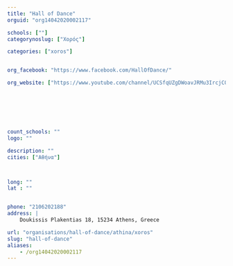 ```yaml
---
title: "Hall of Dance"
orguid: "org14042020002117"

schools: [""]
categorynoslug: ["Χορός"]

categories: ["xoros"]


org_facebook: "https://www.facebook.com/HallOfDance/"

org_website: ["https://www.youtube.com/channel/UCSfqUZgDWoavJRMu3IrcjCQ"]







count_schools: ""
logo: ""

description: ""
cities: ["Αθήνα"]



long: ""
lat : ""


phone: "2106202188"
address: |
    Doukissis Plakentias 18, 15234 Athens, Greece

url: "organisations/hall-of-dance/athina/xoros"
slug: "hall-of-dance"
aliases:
    - /org14042020002117
---
```



